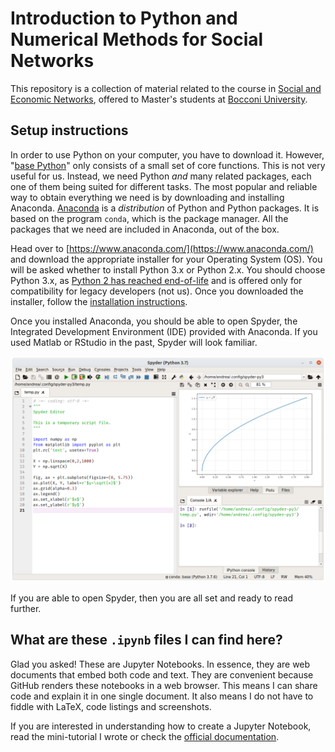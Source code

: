 # Introduction to Python and Numerical Methods for Social Networks

This repository is a collection of material related to the course in [Social and Economic Networks](http://didattica.unibocconi.eu/ts/tsn_anteprima.php?cod_ins=20462&anno=2020&IdPag=6203), offered to Master's students at [Bocconi University](https://www.unibocconi.eu).


## Setup instructions

In order to use Python on your computer, you have to download it.
However, "[base Python](https://www.python.org/)" only consists of a small set of core functions.
This is not very useful for us.
Instead, we need Python _and_ many related packages, each one of them being suited for different tasks.
The most popular and reliable way to obtain everything we need is by downloading and installing Anaconda.
[Anaconda](https://www.anaconda.com/) is a _distribution_ of Python and Python packages.
It is based on the program `conda`, which is the package manager.
All the packages that we need are included in Anaconda, out of the box.

Head over to [https://www.anaconda.com/](https://www.anaconda.com/) and download the appropriate installer for your Operating System (OS).
You will be asked whether to install Python 3.x or Python 2.x.
You should choose Python 3.x, as [Python 2 has reached end-of-life](https://www.python.org/doc/sunset-python-2/) and is offered only for compatibility for legacy developers (not us).
Once you downloaded the installer, follow the [installation instructions](https://docs.anaconda.com/anaconda/install/).

Once you installed Anaconda, you should be able to open Spyder, the Integrated Development Environment (IDE) provided with Anaconda.
If you used Matlab or RStudio in the past, Spyder will look familiar.

![spyder](./.img/spyder.png)

If you are able to open Spyder, then you are all set and ready to read further.


## What are these `.ipynb` files I can find here?

Glad you asked!
These are Jupyter Notebooks.
In essence, they are web documents that embed both code and text.
They are convenient because GitHub renders these notebooks in a web browser.
This means I can share code and explain it in one single document.
It also means I do not have to fiddle with LaTeX, code listings and screenshots.

If you are interested in understanding how to create a Jupyter Notebook, read the mini-tutorial I wrote or check the [official documentation](https://jupyter-notebook.readthedocs.io/en/stable/index.html).
